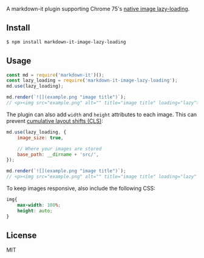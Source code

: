 A markdown-it plugin supporting Chrome 75's [native image lazy-loading](https://addyosmani.com/blog/lazy-loading/).

## Install

```bash
$ npm install markdown-it-image-lazy-loading
```

## Usage

```javascript
const md = require('markdown-it')();
const lazy_loading = require('markdown-it-image-lazy-loading');
md.use(lazy_loading);

md.render(`![](example.png "image title")`);
// <p><img src="example.png" alt="" title="image title" loading="lazy"></p>\n
```

The plugin can also add `width` and `height` attributes to each image. This can prevent [cumulative layout shifts (CLS)](https://web.dev/cls/):

```javascript
md.use(lazy_loading, {
    image_size: true,

    // Where your images are stored
    base_path: __dirname + 'src/',
});

md.render(`![](example.png "image title")`);
// <p><img src="example.png" alt="" title="image title" loading="lazy" width="100" height="100"></p>\n
```

To keep images responsive, also include the following CSS:
```css
img{
    max-width: 100%;
    height: auto;
}
```

## License

MIT
